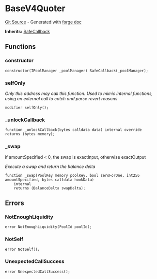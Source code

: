 # BaseV4Quoter
[Git Source](https://github.com/uniswap/v4-periphery/blob/3f295d8435e4f776ea2daeb96ce1bc6d63f33fc7/src/base/BaseV4Quoter.sol) - Generated with [forge doc](https://book.getfoundry.sh/reference/forge/forge-doc)

**Inherits:**
[SafeCallback](contracts/v4/reference/periphery/base/SafeCallback.md)


## Functions
### constructor


```solidity
constructor(IPoolManager _poolManager) SafeCallback(_poolManager);
```

### selfOnly

*Only this address may call this function. Used to mimic internal functions, using an
external call to catch and parse revert reasons*


```solidity
modifier selfOnly();
```

### _unlockCallback


```solidity
function _unlockCallback(bytes calldata data) internal override returns (bytes memory);
```

### _swap

if amountSpecified < 0, the swap is exactInput, otherwise exactOutput

*Execute a swap and return the balance delta*


```solidity
function _swap(PoolKey memory poolKey, bool zeroForOne, int256 amountSpecified, bytes calldata hookData)
    internal
    returns (BalanceDelta swapDelta);
```

## Errors
### NotEnoughLiquidity

```solidity
error NotEnoughLiquidity(PoolId poolId);
```

### NotSelf

```solidity
error NotSelf();
```

### UnexpectedCallSuccess

```solidity
error UnexpectedCallSuccess();
```

